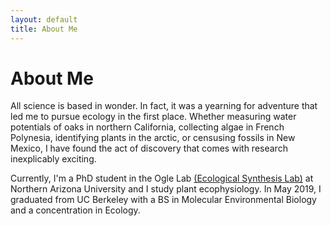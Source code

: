 ```yaml
---
layout: default
title: About Me
---
```


<h1> About Me </h1>

All science is based in wonder. In fact, it was a yearning for adventure that led me to pursue ecology in the first place. Whether measuring water potentials of oaks in northern California, collecting algae in French Polynesia, identifying plants in the arctic, or censusing fossils in New Mexico, I have found the act of discovery that comes with research inexplicably exciting.  

Currently, I'm a PhD student in the Ogle Lab <a href="https://ogle-lab.nau.edu/">(Ecological Synthesis Lab)</a> at Northern Arizona University and I study plant ecophysiology. In May 2019, I graduated from UC Berkeley with a BS in Molecular Environmental Biology and a concentration in Ecology.
